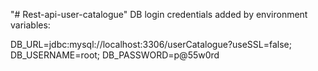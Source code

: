 "# Rest-api-user-catalogue"
DB login credentials added by environment variables:

DB_URL=jdbc:mysql://localhost:3306/userCatalogue?useSSL=false;
DB_USERNAME=root;
DB_PASSWORD=p@55w0rd